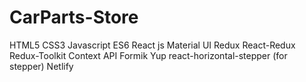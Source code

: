 # CarParts-Store
HTML5 CSS3 Javascript ES6 React js Material UI Redux React-Redux Redux-Toolkit Context API Formik Yup react-horizontal-stepper (for stepper) Netlify
